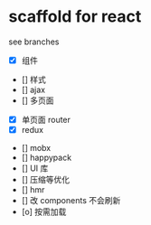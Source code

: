 # scaffold for react

see branches


- [x] 组件
- [] 样式
- [] ajax
- [] 多页面
- [x] 单页面 router
- [x] redux
- [] mobx
- [] happypack
- [] UI 库
- [] 压缩等优化
- [] hmr
- [] 改 components 不会刷新
- [o] 按需加载
